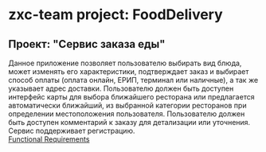 # zxc-team project: FoodDelivery<br>
## Проект: "Сервис заказа еды"<br>
Данное приложение позволяет пользователю выбирать вид блюда, может изменять его характеристики,
подтверждает заказ и выбирает способ оплаты (оплата онлайн, ЕРИП, терминал или
наличные), а так же указывает адрес доставки. Пользователю должен быть доступен
интерфейс карты для выбора ближайшего ресторана или предлагается
автоматически ближайший, из выбранной категории ресторанов при определении
местоположения пользователя. Пользователю должен быть доступен комментарий к
заказу для детализации или уточнения. Сервис поддерживает регистрацию. <br>
[Functional Requirements](https://fpmi-tp2022.github.io/labrabota10t2-zxc2-0/funcReq)<br>
